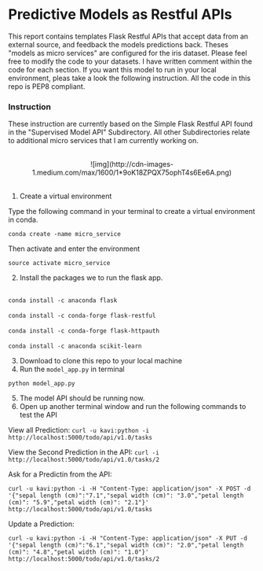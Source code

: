 # Predictive Models as Restful APIs

This report contains templates Flask Restful APIs that accept data from an external source, and feedback the models predictions back. Theses "models as  micro services" are configured for the iris dataset. Please feel free to modify the code to your datasets. I have written comment within the code for each section. If you want this model to run in your local environment, pleas take a look the following instruction. All the code in this repo is PEP8 compliant.



### Instruction

These instruction are currently based on the Simple Flask Restful API found in the "Supervised Model API" Subdirectory. All other Subdirectories relate to additional micro services that I am currently working on.

<br>
<center>
![img](http://cdn-images-1.medium.com/max/1600/1*9oK18ZPQX75ophT4s6Ee6A.png)
</center>
<br>

1. Create a virtual environment

Type the following command in your terminal to create a virtual environment in conda.

`conda create -name micro_service`

Then activate and enter the environment

`source activate micro_service`

2. Install the packages we to run the flask app.

<br>`conda install -c anaconda flask ` <br>
<br>`conda install -c conda-forge flask-restful ` <br>
<br>`conda install -c conda-forge flask-httpauth ` <br>
<br>`conda install -c anaconda scikit-learn ` <br>

3. Download to clone this repo to your local machine
4. Run the `model_app.py` in terminal

`python model_app.py`

5. The model API should be running now.
6. Open up another terminal window and run the following commands to test the API


View all Prediction: `curl -u kavi:python -i http://localhost:5000/todo/api/v1.0/tasks`

View the Second Prediction in the API:  `curl -i http://localhost:5000/todo/api/v1.0/tasks/2`

Ask for a Predictin from the API:

`curl -u kavi:python -i -H "Content-Type: application/json" -X POST -d '{"sepal length (cm)":"7.1","sepal width (cm)": "3.0","petal length (cm)": "5.9","petal width (cm)": "2.1"}' http://localhost:5000/todo/api/v1.0/tasks`

Update a Prediction:

 `curl -u kavi:python -i -H "Content-Type: application/json" -X PUT -d '{"sepal length (cm)":"6.1","sepal width (cm)": "2.0","petal length (cm)": "4.8","petal width (cm)": "1.0"}' http://localhost:5000/todo/api/v1.0/tasks/2`
